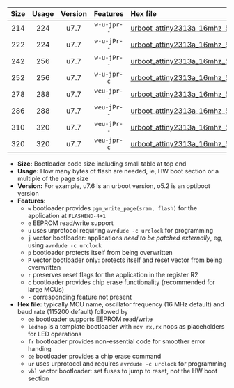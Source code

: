 |Size|Usage|Version|Features|Hex file|
|:-:|:-:|:-:|:-:|:--|
|214|224|u7.7|`w-u-jpr--`|[urboot_attiny2313a_16mhz_500000bps_lednop_ur_vbl.hex](https://raw.githubusercontent.com/stefanrueger/urboot.hex/main/mcus/attiny2313a/fcpu_16mhz/500000_bps/urboot_attiny2313a_16mhz_500000bps_lednop_ur_vbl.hex)|
|222|224|u7.7|`w-u-jPr--`|[urboot_attiny2313a_16mhz_500000bps_ur_vbl.hex](https://raw.githubusercontent.com/stefanrueger/urboot.hex/main/mcus/attiny2313a/fcpu_16mhz/500000_bps/urboot_attiny2313a_16mhz_500000bps_ur_vbl.hex)|
|242|256|u7.7|`w-u-jPr--`|[urboot_attiny2313a_16mhz_500000bps_lednop_fr_ur_vbl.hex](https://raw.githubusercontent.com/stefanrueger/urboot.hex/main/mcus/attiny2313a/fcpu_16mhz/500000_bps/urboot_attiny2313a_16mhz_500000bps_lednop_fr_ur_vbl.hex)|
|252|256|u7.7|`w-u-jpr-c`|[urboot_attiny2313a_16mhz_500000bps_lednop_fr_ce_ur_vbl.hex](https://raw.githubusercontent.com/stefanrueger/urboot.hex/main/mcus/attiny2313a/fcpu_16mhz/500000_bps/urboot_attiny2313a_16mhz_500000bps_lednop_fr_ce_ur_vbl.hex)|
|278|288|u7.7|`weu-jpr--`|[urboot_attiny2313a_16mhz_500000bps_ee_lednop_ur_vbl.hex](https://raw.githubusercontent.com/stefanrueger/urboot.hex/main/mcus/attiny2313a/fcpu_16mhz/500000_bps/urboot_attiny2313a_16mhz_500000bps_ee_lednop_ur_vbl.hex)|
|286|288|u7.7|`weu-jPr--`|[urboot_attiny2313a_16mhz_500000bps_ee_ur_vbl.hex](https://raw.githubusercontent.com/stefanrueger/urboot.hex/main/mcus/attiny2313a/fcpu_16mhz/500000_bps/urboot_attiny2313a_16mhz_500000bps_ee_ur_vbl.hex)|
|310|320|u7.7|`weu-jPr--`|[urboot_attiny2313a_16mhz_500000bps_ee_lednop_fr_ur_vbl.hex](https://raw.githubusercontent.com/stefanrueger/urboot.hex/main/mcus/attiny2313a/fcpu_16mhz/500000_bps/urboot_attiny2313a_16mhz_500000bps_ee_lednop_fr_ur_vbl.hex)|
|320|320|u7.7|`weu-jpr-c`|[urboot_attiny2313a_16mhz_500000bps_ee_lednop_fr_ce_ur_vbl.hex](https://raw.githubusercontent.com/stefanrueger/urboot.hex/main/mcus/attiny2313a/fcpu_16mhz/500000_bps/urboot_attiny2313a_16mhz_500000bps_ee_lednop_fr_ce_ur_vbl.hex)|

- **Size:** Bootloader code size including small table at top end
- **Usage:** How many bytes of flash are needed, ie, HW boot section or a multiple of the page size
- **Version:** For example, u7.6 is an urboot version, o5.2 is an optiboot version
- **Features:**
  + `w` bootloader provides `pgm_write_page(sram, flash)` for the application at `FLASHEND-4+1`
  + `e` EEPROM read/write support
  + `u` uses urprotocol requiring `avrdude -c urclock` for programming
  + `j` vector bootloader: applications *need to be patched externally*, eg, using `avrdude -c urclock`
  + `p` bootloader protects itself from being overwritten
  + `P` vector bootloader only: protects itself and reset vector from being overwritten
  + `r` preserves reset flags for the application in the register R2
  + `c` bootloader provides chip erase functionality (recommended for large MCUs)
  + `-` corresponding feature not present
- **Hex file:** typically MCU name, oscillator frequency (16 MHz default) and baud rate (115200 default) followed by
  + `ee` bootloader supports EEPROM read/write
  + `lednop` is a template bootloader with `mov rx,rx` nops as placeholders for LED operations
  + `fr` bootloader provides non-essential code for smoother error handing
  + `ce` bootloader provides a chip erase command
  + `ur` uses urprotocol and requires `avrdude -c urclock` for programming
  + `vbl` vector bootloader: set fuses to jump to reset, not the HW boot section
